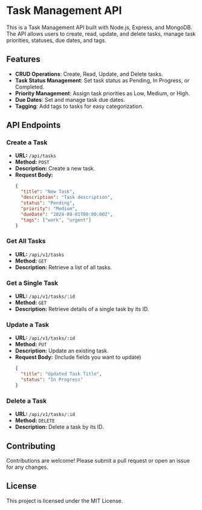 # Task Management API

This is a Task Management API built with Node.js, Express, and MongoDB. The API allows users to create, read, update, and delete tasks, manage task priorities, statuses, due dates, and tags.

## Features

- **CRUD Operations**: Create, Read, Update, and Delete tasks.
- **Task Status Management**: Set task status as Pending, In Progress, or Completed.
- **Priority Management**: Assign task priorities as Low, Medium, or High.
- **Due Dates**: Set and manage task due dates.
- **Tagging**: Add tags to tasks for easy categorization.

## API Endpoints

### Create a Task

- **URL:** `/api/tasks`
- **Method:** `POST`
- **Description:** Create a new task.
- **Request Body:**
  ```json
  {
    "title": "New Task",
    "description": "Task description",
    "status": "Pending",
    "priority": "Medium",
    "dueDate": "2024-09-01T00:00:00Z",
    "tags": ["work", "urgent"]
  }
  ```

### Get All Tasks

- **URL:** `/api/v1/tasks`
- **Method:** `GET`
- **Description:** Retrieve a list of all tasks.

### Get a Single Task

- **URL:** `/api/v1/tasks/:id`
- **Method:** `GET`
- **Description:** Retrieve details of a single task by its ID.

### Update a Task

- **URL:** `/api/v1/tasks/:id`
- **Method:** `PUT`
- **Description:** Update an existing task.
- **Request Body:** (Include fields you want to update)
  ```json
  {
    "title": "Updated Task Title",
    "status": "In Progress"
  }
  ```

### Delete a Task

- **URL:** `/api/v1/tasks/:id`
- **Method:** `DELETE`
- **Description:** Delete a task by its ID.

## Contributing

Contributions are welcome! Please submit a pull request or open an issue for any changes.

## License

This project is licensed under the MIT License.
